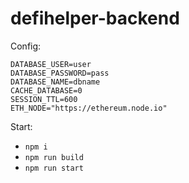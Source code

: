 # defihelper-backend

Config:

```
DATABASE_USER=user
DATABASE_PASSWORD=pass
DATABASE_NAME=dbname
CACHE_DATABASE=0
SESSION_TTL=600
ETH_NODE="https://ethereum.node.io"
```

Start:

- `npm i`
- `npm run build`
- `npm run start`

